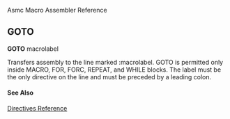 Asmc Macro Assembler Reference

## GOTO

**GOTO** macrolabel

Transfers assembly to the line marked :macrolabel. GOTO is permitted only inside MACRO, FOR, FORC, REPEAT, and WHILE blocks. The label must be the only directive on the line and must be preceded by a leading colon.

#### See Also

[Directives Reference](readme.md)